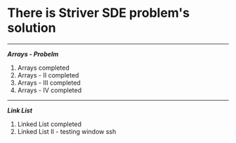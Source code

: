 # There is Striver SDE problem's solution
---
**_Arrays - Probelm_**
1. Arrays completed
2. Arrays - II completed 
3. Arrays - III completed
4. Arrays - IV completed
---
**_Link List_**
1. Linked List completed
2. Linked List II - testing window ssh
